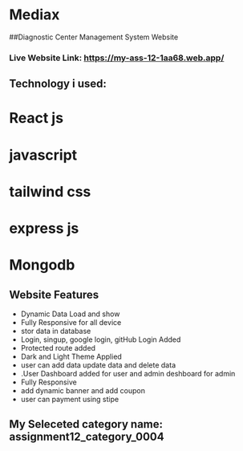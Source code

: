 # Mediax
##Diagnostic Center Management System Website




### Live Website Link: https://my-ass-12-1aa68.web.app/

## Technology i used:
# React js
# javascript
# tailwind css
# express js 
# Mongodb

## Website Features
- Dynamic  Data Load and show
- Fully Responsive for all device
- stor data in database
- Login, singup, google login, gitHub Login Added
- Protected route added
- Dark and Light Theme Applied
- user can add data update data and delete data
- .User Dashboard added for user and admin deshboard for admin
- Fully Responsive
- add dynamic banner and add coupon
- user can payment using stipe

  
  

## My Seleceted category name: assignment12_category_0004
